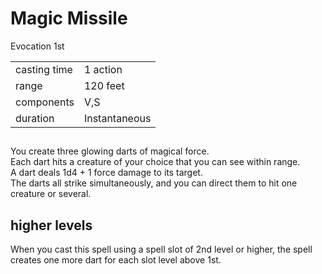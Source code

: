 # Magic Missile

Evocation 1st

|||
|---|---|
| casting time | 1 action |
| range | 120 feet |
| components | V,S |
| duration | Instantaneous |


##

You create three glowing darts of magical force.  
Each dart hits a creature of your choice that you can see within range.  
A dart deals 1d4 + 1 force damage to its target.  
The darts all strike simultaneously, and you can direct them to hit one creature or several.

## higher levels

When you cast this spell using a spell slot of 2nd level or higher, the spell creates one more dart for each slot level above 1st.



